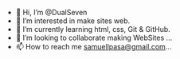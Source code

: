 - 👋 Hi, I’m @DualSeven
- 👀 I’m interested in make sites web.
- 🌱 I’m currently learning html, css, Git & GitHub.
- 💞️ I’m looking to collaborate making WebSites ...
- 📫 How to reach me samuellpasa@gmail.com...

<!---
DualSeven/DualSeven is a ✨ special ✨ repository because its `README.md` (this file) appears on your GitHub profile.
You can click the Preview link to take a look at your changes.
--->
